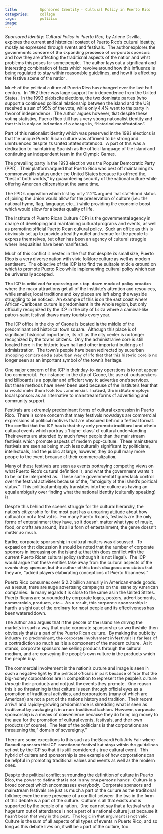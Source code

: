 ```yaml
---
title:			Sponsored Identity - Cultural Policy in Puerto Rico
categories:		college
tags:			politics
image:			
---
```


_Sponsored Identity: Cultural Policy in Puerto Rico,_ by Arlene Davilla, explores the current and historical context of Puerto Rico’s cultural identity, mostly as expressed through events and festivals.  The author explores the governments concern of the expanding presence of corporate sponsors and how they are affecting the traditional aspects of the nation and what problems this poses for some people.  The author lays out a significant and interesting combination of facts which revolve around how this influence is being regulated to stay within reasonable guidelines, and how it is affecting the festive scene of the nation.

Much of the political culture of Puerto Rico has changed over the last half century.  In 1952 there was large support for independence from the United States.  In the 1993 plebiscite elections, the two dominate parties (who support a continued political relationship between the island and the US) received a sum of 95% of the vote, while only 4.4% went to the party in favor of independence.  The author argues however, that despite these voting statistics, Puerto Rico still has a very strong nationalist identity and that this is only an indication of a change in, “historical manifestation”.

Part of this nationalist identity which was preserved in the 1993 elections is that the unique Puerto Rican culture was affirmed to be strong and uninfluenced despite its United States statehood.  A part of this was a dedication to maintaining Spanish as the official language of the island and continuing an independent team in the Olympic Games.

The prevailing party in the 1993 election was the Popular Democratic Party (PPD).  Their platform argued that Puerto Rico was best off maintaining its commonwealth status under the United States because its offered the, “best of both worlds,” by guaranteeing security of the national culture while offering American citizenship at the same time.

The PPD’s opposition which lost by only 2.2% argued that statehood status of joining the Union would allow for the preservation of culture (i.e.: the national hymn, flag, language, etc…) while providing the economic boost which would allow for a better quality of life.

The Institute of Puerto Rican Culture (ICP) is the governmental agency in charge of developing and maintaining cultural programs and events, as well as promoting official Puerto Rican cultural policy.  Such an office as this is obviously set up to provide a healthy outlet and venue for the people to express themselves, but often has been an agency of cultural struggle where inequalities have been manifested.

Much of this conflict is nested in the fact that despite its small size, Puerto Rico is a very diverse nation with vivid folklore culture as well as modern sentiment.  The objective of the ICP is to find the suitable middle ground on which to promote Puerto Rico while implementing cultural policy which can be universally accepted.

The ICP is criticized for operating on a top-down mode of policy creation where the major attractions get all of the institute’s attention and resources, while smaller, local traditions and key places are left along the wayside struggling to be noticed.  An example of this is on the east coast where African-Caribbean culture is predominant in the whole region, but only officially recognized by the ICP in the city of Loiza where a carnival-like patron-saint festival draws many tourists every year.

The ICP office in the city of Caone is located in the middle of the predominant and historical town square.  Although this place is of significant historical importance, its roll as the city center is no longer recognized by the towns citizens.  Only the administrative core is still located here in the historic town hall and other important buildings of administration.  The town’s people have been redirected by suburban shopping centers and a suburban way of life that that this historic core is no longer seen as an important symbol of the town’s heritage.

One major concern of the ICP in their day-to-day operations is to not appear too commercial.  For instance, in the city of Caone, the use of loudspeakers and billboards is a popular and efficient way to advertise one’s services.  But these methods have never been used because of the institute’s fear that is would make them look too commercial.  Instead, the institute employs local sponsors as an alternative to mainstream forms of advertising and community support.

Festivals are extremely predominant forms of cultural expression in Puerto Rico.  There is some concern that many festivals nowadays are commercial expressions of political motives that are obscured behind a festival format.  The conflict that the ICP has is that they only promote traditional and ethnic cultural events which portray a ‘higher class’ of cultural understanding.  Their events are attended by much fewer people than the mainstream festivals which promote aspects of modern pop-culture.  These mainstream festivals are seen as being much less culturally significant by politicians, intellectuals, and the public at large, however, they do pull many more people to the event because of their commercialization.

Many of these festivals are seen as events portraying competing views on what Puerto Rico’s cultural definition is, and what the government wants it to be, or be interpreted as.  These same governmental figures lack control over the festival activities because of the, “ambiguity of the island’s political status.”  This political ambiguity translates into the culture as having an equal ambiguity over finding what the national identity (culturally speaking) is.

Despite this behind the scenes struggle for the cultural hierarchy, the nation’s citizenship for the most part has a uncaring attitude about how cultural or not a festival is.  For many Puerto Ricans, festivals are the only forms of entertainment they have, so it doesn’t matter what type of music, food, or crafts are around, it’s all a form of entertainment, the genre doesn’t matter so much.

Earlier, corporate sponsorship in cultural matters was discussed.  To expand on that discussion it should be noted that the number of corporate sponsors in increasing on the island at that this does conflict with the current Puerto Rican cultural policy (although it is not illegal).  The ICP would argue that these entities take away from the cultural aspects of the events they sponsor, but the author of this book disagrees and states that they are, “added players elaborating conceptions of Puerto Ricanness.”

Puerto Rico consumes over \$12.2 billion annually in American-made goods.  As a result, there are huge advertising campaigns on the Island by American companies.  In many regards it is close to the same as in the United States.  Puerto Ricans are surrounded by corporate logos, posters, advertisements, commercials, products, etc…  As a result, this corporate sponsorship is hardly a sight out of the ordinary for most people and its effectiveness has been watered down.

The author also argues that if the people of the island are driving the markets in such a way that make corporate sponsorship so worthwhile, then obviously that _is_ a part of the Puerto Rican culture.  By making the publicity industry so predominant, the corporate involvement in festivals is far less of a contradiction so much as it is a component of the modern culture.  As it stands, corporate sponsors are selling products through the cultural medium, and are conveying the people’s own culture in the products which the people buy.

The commercial involvement in the nation’s culture and image is seen in such a negative light by the political officials in part because of fear that the big-money corporations are in competition to represent the people’s culture _through_ their products and not just the events they promote.  One reason this is so threatening is that culture is seen through official eyes as a promotion of traditional activities, and corporations (many of which are American) are not a part of the nation’s history and tradition.  Their recent arrival and rapidly-growing predominance is shredding what is seen as traditional by packaging it in a non-traditional fashion.  However, corporate sponsorship is a means of convenience because they do bring big money to the area for the promotion of cultural events, festivals, and their own products (of course).  The fear of the politicians is that corporations are threatening the,” domain of sovereignty.”

There are some exceptions to this such as the Bacardi Folk Arts Fair where Bacardi sponsors this ICP-sanctioned festival but stays within the guidelines set out by the ICP so that it is still considered a true cultural event.  This hybrid of culture and sponsorship is one example of how corporations can be helpful in promoting traditional values and events as well as the modern ones.

Despite the political conflict surrounding the definition of culture in Puerto Rico, the power to define that is not in any one person’s hands.  Culture is a broad concept which encompasses everybody.  Corporate sponsors and mainstream festivals are just as much a part of the culture as the traditional folklore; even the mere presence of a conflict between the two in the form of this debate is a part of the culture.  Culture is all that exists and is supported by the people of a nation.  One can not say that a festival with a huge turn out of attendance is not a part of a national culture just because it hasn’t been that way in the past.  The logic in that argument is not valid.  Culture is the sum of all aspects of all types of events in Puerto Rico, and so long as this debate lives on, it will be a part of the culture, too.
